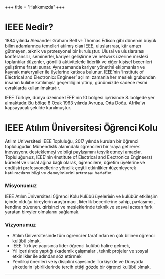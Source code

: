 +++
title = "Hakkımızda"
+++


# IEEE Nedir?

1884 yılında Alexander Graham Bell ve Thomas Edison gibi dönemin büyük bilim adamlarınca temelleri atılmış olan IEEE, uluslararası, kâr amacı gütmeyen, teknik ve profesyonel bir kuruluştur. Ulusal ve uluslararası konferanslar, seminerler, kariyer geliştirme ve network üzerine mesleki toplantılar düzenler, gönüllü aktivitelerle liderlik ve diğer kişisel becerileri geliştirme fırsatı sunar. Aynı zamanda kariyer yönetimi ekipmanları ve kaynak materyaller ile üyelerine katkıda bulunur. IEEE’nin ‘Institute of Electrical and Electronics Engineer’ açılımı zamanla her meslek grubundan insanın kulübe katılımıyla geçerliliğini yitirip, günümüzde sadece resmi evraklarda kullanılmaktadır. 

IEEE Türkiye, dünya üzerinde IEEE'nin 10 bölgesi içerisinde 8. bölgede yer almaktadır. Bu bölge 8 Ocak 1963 yılında Avrupa, Orta Doğu, Afrika’yı kapsayacak şekilde kurulmuştur.

# IEEE Atılım Üniversitesi Öğrenci Kolu

Atılım Üniversitesi IEEE Topluluğu, 2017 yılında kurulan bir öğrenci topluluğudur. Mühendislik alanındaki öğrencileri bir araya getirerek inovasyonu desteklemeyi ve bilgi paylaşımını teşvik etmeyi amaçlar. Topluluğumuz, IEEE'nin (Institute of Electrical and Electronics Engineers) küresel ve ulusal ağına bağlı olarak, öğrencilere, öğretim üyelerine ve endüstri profesyonellerine yönelik çeşitli etkinlikler düzenleyerek katılımcıların bilgi ve deneyimlerini artırmayı hedefler.

### Misyonumuz

IEEE Atılım Üniversitesi Öğrenci Kolu Kulübü üyelerinin ve kulübün etkileşim içinde
olduğu bireylerin araştırmacı, liderlik becerilerine sahip, paylaşımcı, kendine güvenen,
girişimci ve mesleklerinde teknik ve sosyal açıdan fark yaratan bireyler olmalarını sağlamak.

### Vizyonumuz

- Atılım Üniversitesinde tüm öğrenciler tarafından en çok bilinen öğrenci kulübü olmak,
- IEEE Türkiye yapısında lider öğrenci kulübü haline gelmek,
- Yıl içerisinde yaptığı akademik çalışmalar , teknik projeler ve sosyal etkinlikler ile
adından söz ettirmek,
- Yenilikçi önerileri ve iş disiplini sayesinde Türkiye’de ve Dünya’da şirketlerin
işbirliklerinde tercih ettiği gözde bir öğrenci kulübü olmak.

___________
